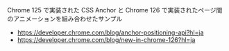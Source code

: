 Chrome 125 で実装された CSS Anchor と Chrome 126 で実装されたページ間のアニメーションを組み合わせたサンプル

- https://developer.chrome.com/blog/anchor-positioning-api?hl=ja
- https://developer.chrome.com/blog/new-in-chrome-126?hl=ja
